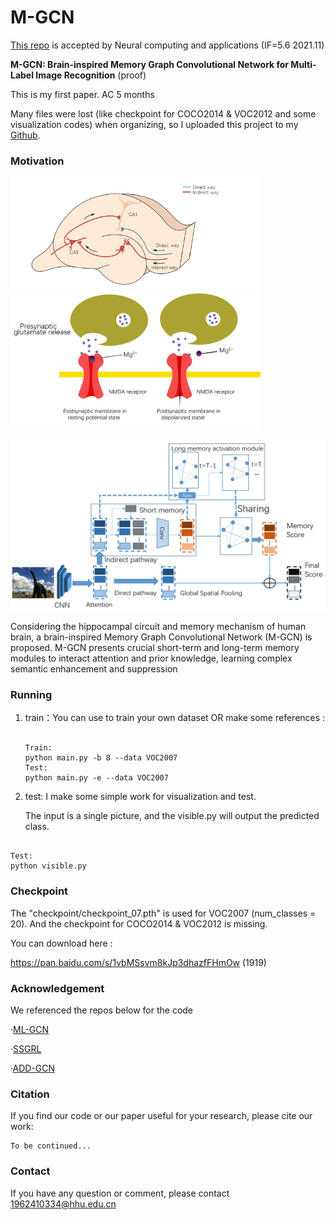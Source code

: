 # M-GCN

[This repo](https://github.com/Canyizl/M-GCN) is accepted by Neural computing and applications (IF=5.6 2021.11)

**M-GCN: Brain-inspired Memory Graph Convolutional Network for Multi-Label Image Recognition**  (proof)

This is my first paper. AC 5 months 

Many files were lost (like checkpoint for COCO2014 & VOC2012 and some visualization codes) when organizing, so I uploaded this project to my [Github](https://github.com/Canyizl).




### Motivation

<p float="left">
<img src="readme_img/figure3.png" alt="hippocampal" width="400px" />  
<img src="readme_img/figure2.png" alt="NMDA" width="400px"/>
</p>



<img src="readme_img/figure5.png" alt="Preview model" width="800px" />

 Considering the hippocampal circuit and memory mechanism of human brain, a brain-inspired Memory Graph Convolutional Network (M-GCN) is proposed. M-GCN presents crucial short-term and long-term memory modules to interact attention and prior knowledge, learning complex semantic enhancement and suppression



### Running

1. train：You can use to train your own dataset OR make some references :

   ```
   
   Train:
   python main.py -b 8 --data VOC2007 
   Test:
   python main.py -e --data VOC2007
   
   ```
   
   

2. test: I make some simple work for visualization and test. 

   The input is a single picture, and the visible.py will output the predicted class.

  ```

  Test:
  python visible.py

  ```



### Checkpoint

The "checkpoint/checkpoint_07.pth" is used for VOC2007 (num_classes = 20). And the checkpoint for COCO2014 & VOC2012 is missing.

You can download here :

https://pan.baidu.com/s/1vbMSsvm8kJp3dhazfFHmOw (1919)



### Acknowledgement

We referenced the repos below for the code

·[ML-GCN](https://github.com/Megvii-Nanjing/ML-GCN)

·[SSGRL](https://github.com/HCPLab-SYSU/SSGRL)

·[ADD-GCN](https://github.com/Yejin0111/ADD-GCN)



### Citation

If you find our code or our paper useful for your research, please cite our work:

```
To be continued...
```



### Contact

If you have any question or comment, please contact 1962410334@hhu.edu.cn
